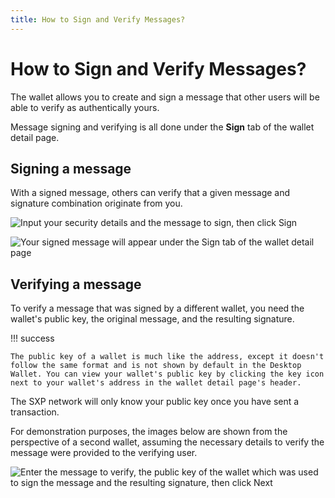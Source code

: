 ```yaml
---
title: How to Sign and Verify Messages?
---
```


# How to Sign and Verify Messages?

The wallet allows you to create and sign a message that other users will be able to verify as authentically yours.

Message signing and verifying is all done under the **Sign** tab of the wallet detail page.

## Signing a message

With a signed message, others can verify that a given message and signature combination originate from you.

![Input your security details and the message to sign, then click Sign](/desktop-wallet/assets/signmessage.png)

![Your signed message will appear under the Sign tab of the wallet detail page](/desktop-wallet/assets/signedmessages.png)

## Verifying a message

To verify a message that was signed by a different wallet, you need the wallet's public key, the original message, and the resulting signature.

!!! success

    The public key of a wallet is much like the address, except it doesn't follow the same format and is not shown by default in the Desktop Wallet. You can view your wallet's public key by clicking the key icon next to your wallet's address in the wallet detail page's header.

The SXP network will only know your public key once you have sent a transaction.

For demonstration purposes, the images below are shown from the perspective of a second wallet, assuming the necessary details to verify the message were provided to the verifying user.

![Enter the message to verify, the public key of the wallet which was used to sign the message and the resulting signature, then click Next](/desktop-wallet/assets/verifymessage.png)
